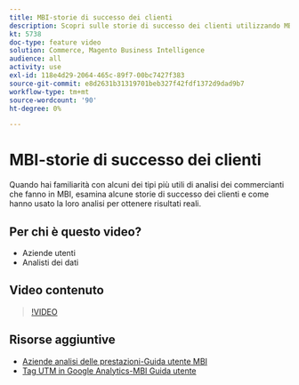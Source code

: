 ```yaml
---
title: MBI-storie di successo dei clienti
description: Scopri sulle storie di successo dei clienti utilizzando MBI.
kt: 5738
doc-type: feature video
solution: Commerce, Magento Business Intelligence
audience: all
activity: use
exl-id: 118e4d29-2064-465c-89f7-00bc7427f383
source-git-commit: e8d2631b31319701beb327f42fdf1372d9dad9b7
workflow-type: tm+mt
source-wordcount: '90'
ht-degree: 0%

---
```


# MBI-storie di successo dei clienti

Quando hai familiarità con alcuni dei tipi più utili di analisi dei commercianti che fanno in MBI, esamina alcune storie di successo dei clienti e come hanno usato la loro analisi per ottenere risultati reali.

## Per chi è questo video?

- Aziende utenti
- Analisti dei dati

## Video contenuto

>[!VIDEO](https://video.tv.adobe.com/v/35992?quality=12&learn=on)

## Risorse aggiuntive

- [Aziende analisi delle prestazioni-Guida utente MBI](https://experienceleague.adobe.com/docs/commerce-business-intelligence/mbi/analyze/customers/rfm-analysis.html)
- [Tag UTM in Google Analytics-MBI Guida utente](https://experienceleague.adobe.com/docs/commerce-business-intelligence/mbi/best-practices/data/utm-tagging-google.html)
